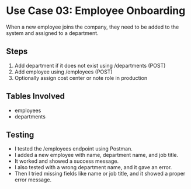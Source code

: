 # Use Case 03: Employee Onboarding

When a new employee joins the company, they need to be added to the system and assigned to a department.

## Steps
1. Add department if it does not exist using /departments (POST)
2. Add employee using /employees (POST)
3. Optionally assign cost center or note role in production

## Tables Involved
- employees
- departments

## Testing
- I tested the /employees endpoint using Postman.
- I added a new employee with name, department name, and job title.
- It worked and showed a success message.
- I also tested with a wrong department name, and it gave an error.
- Then I tried missing fields like name or job title, and it showed a proper error message.